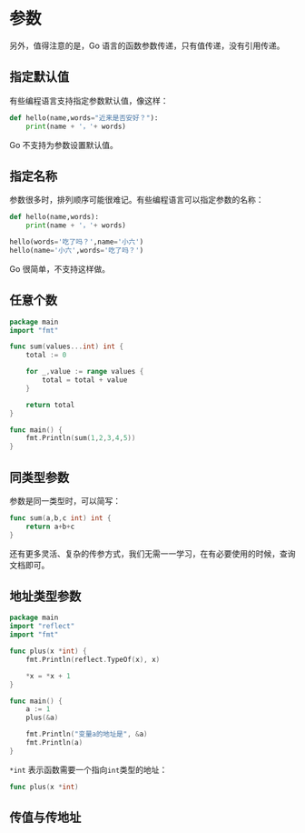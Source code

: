 # 参数

另外，值得注意的是，Go 语言的函数参数传递，只有值传递，没有引用传递。

## 指定默认值

有些编程语言支持指定参数默认值，像这样：

```python
def hello(name,words="近来是否安好？"):
    print(name + '，'+ words)
```

Go 不支持为参数设置默认值。

## 指定名称

参数很多时，排列顺序可能很难记。有些编程语言可以指定参数的名称：

```python
def hello(name,words):
    print(name + '，'+ words)

hello(words='吃了吗？',name='小六')
hello(name='小六',words='吃了吗？')
```

Go 很简单，不支持这样做。

## 任意个数

<div class="run"></div>

```go
package main
import "fmt"

func sum(values...int) int {
    total := 0

    for _,value := range values {
        total = total + value
    }

    return total
}

func main() {
    fmt.Println(sum(1,2,3,4,5))
}
```

## 同类型参数

参数是同一类型时，可以简写：

```go
func sum(a,b,c int) int {
    return a+b+c
}
```

还有更多灵活、复杂的传参方式，我们无需一一学习，在有必要使用的时候，查询文档即可。

## 地址类型参数

<div class="run"></div>

```go
package main
import "reflect"
import "fmt"

func plus(x *int) {
    fmt.Println(reflect.TypeOf(x), x)

    *x = *x + 1
}

func main() {
    a := 1
    plus(&a)

    fmt.Println("变量a的地址是", &a)
    fmt.Println(a)
}
```

`*int` 表示函数需要一个指向`int`类型的地址：

```go
func plus(x *int)
```

## 传值与传地址
